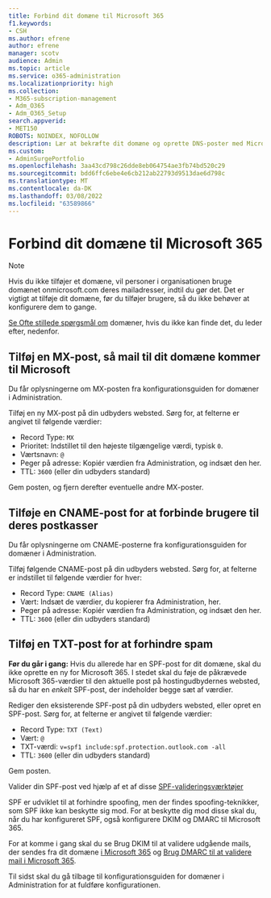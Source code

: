 ```yaml
---
title: Forbind dit domæne til Microsoft 365
f1.keywords:
- CSH
ms.author: efrene
author: efrene
manager: scotv
audience: Admin
ms.topic: article
ms.service: o365-administration
ms.localizationpriority: high
ms.collection:
- M365-subscription-management
- Adm_O365
- Adm_O365_Setup
search.appverid:
- MET150
ROBOTS: NOINDEX, NOFOLLOW
description: Lær at bekræfte dit domæne og oprette DNS-poster med Microsoft 365.
ms.custom:
- AdminSurgePortfolio
ms.openlocfilehash: 3aa43cd798c26dde8eb064754ae3fb74bd520c29
ms.sourcegitcommit: bdd6ffc6ebe4e6cb212ab22793d9513dae6d798c
ms.translationtype: MT
ms.contentlocale: da-DK
ms.lasthandoff: 03/08/2022
ms.locfileid: "63589866"
---
```

# <a name="connect-your-domain-to-microsoft-365"></a>Forbind dit domæne til Microsoft 365

> [!NOTE]
> Hvis du ikke tilføjer et domæne, vil personer i organisationen bruge domænet onmicrosoft.com deres mailadresser, indtil du gør det. Det er vigtigt at tilføje dit domæne, før du tilføjer brugere, så du ikke behøver at konfigurere dem to gange.

[Se Ofte stillede spørgsmål om](../setup/domains-faq.yml) domæner, hvis du ikke kan finde det, du leder efter, nedenfor.

## <a name="add-an-mx-record-so-email-for-your-domain-will-come-to-microsoft"></a>Tilføj en MX-post, så mail til dit domæne kommer til Microsoft

Du får oplysningerne om MX-posten fra konfigurationsguiden for domæner i Administration.

Tilføj en ny MX-post på din udbyders websted.
Sørg for, at felterne er angivet til følgende værdier:

- Record Type: `MX`
- Prioritet: Indstillet til den højeste tilgængelige værdi, typisk `0`.
- Værtsnavn: `@`
- Peger på adresse: Kopiér værdien fra Administration, og indsæt den her.
- TTL: `3600` (eller din udbyders standard)

Gem posten, og fjern derefter eventuelle andre MX-poster.

## <a name="add-a-cname-record-to-connect-users-to-their-mailboxes"></a>Tilføje en CNAME-post for at forbinde brugere til deres postkasser

Du får oplysningerne om CNAME-posterne fra konfigurationsguiden for domæner i Administration.

Tilføj følgende CNAME-post på din udbyders websted. Sørg for, at felterne er indstillet til følgende værdier for hver:

- Record Type: `CNAME (Alias)`
- Vært: Indsæt de værdier, du kopierer fra Administration, her.
- Peger på adresse: Kopiér værdien fra Administration, og indsæt den her.
- TTL: `3600` (eller din udbyders standard)

## <a name="add-a-txt-record-to-help-prevent-spam"></a>Tilføj en TXT-post for at forhindre spam

**Før du går i gang:** Hvis du allerede har en SPF-post for dit domæne, skal du ikke oprette en ny for Microsoft 365. I stedet skal du føje de påkrævede Microsoft 365-værdier til den aktuelle post på hostingudbydernes websted, så du har en *enkelt* SPF-post, der indeholder begge sæt af værdier.

Rediger den eksisterende SPF-post på din udbyders websted, eller opret en SPF-post.
Sørg for, at felterne er angivet til følgende værdier:

- Record Type: `TXT (Text)`
- Vært: `@`
- TXT-værdi: `v=spf1 include:spf.protection.outlook.com -all`
- TTL: `3600` (eller din udbyders standard)

Gem posten.

Valider din SPF-post ved hjælp af et af disse [SPF-valideringsværktøjer](/office365/admin/setup/domains-faq#how-can-i-validate-spf-records-for-my-domain)

SPF er udviklet til at forhindre spoofing, men der findes spoofing-teknikker, som SPF ikke kan beskytte sig mod. For at beskytte dig mod disse skal du, når du har konfigureret SPF, også konfigurere DKIM og DMARC til Microsoft 365.

For at komme i gang skal du se Brug DKIM til at validere udgående mails, der sendes fra dit domæne [i Microsoft 365](../../security/office-365-security/use-dkim-to-validate-outbound-email.md) og [Brug DMARC til at validere mail i Microsoft 365](../../security/office-365-security/use-dmarc-to-validate-email.md).

Til sidst skal du gå tilbage til konfigurationsguiden for domæner i Administration for at fuldføre konfigurationen.
